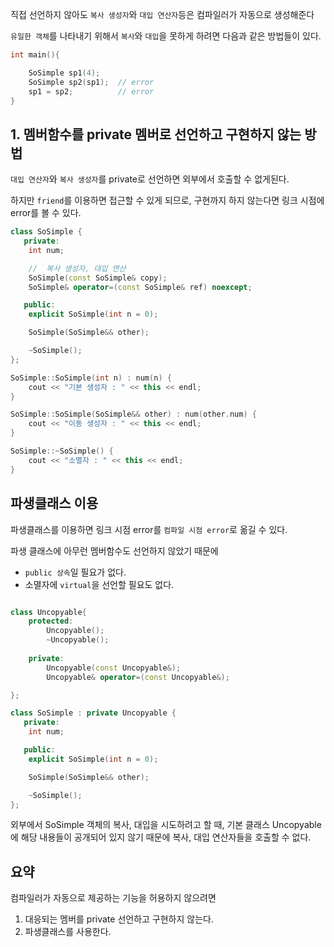 
직접 선언하지 않아도 `복사 생성자`와 `대입 연산자`등은 컴파일러가 자동으로 생성해준다

`유일한 객체`를 나타내기 위해서 `복사`와 `대입`을 못하게 하려면 다음과 같은 방법들이 있다.

```cpp
int main(){

    SoSimple sp1(4);
    SoSimple sp2(sp1);  // error
    sp1 = sp2;          // error
}
```

## 1. 멤버함수를 private 멤버로 선언하고 구현하지 않는 방법
`대입 연산자`와 `복사 생성자`를 private로 선언하면 외부에서 호출할 수 없게된다.

하지만 `friend`를 이용하면 접근할 수 있게 되므로, 구현까지 하지 않는다면 링크 시점에 error를 볼 수 있다.

``` cpp
class SoSimple {
   private:
    int num;

    //  복사 생성자, 대입 연산
    SoSimple(const SoSimple& copy);
    SoSimple& operator=(const SoSimple& ref) noexcept;

   public:
    explicit SoSimple(int n = 0);

    SoSimple(SoSimple&& other);

    ~SoSimple();
};

SoSimple::SoSimple(int n) : num(n) {
    cout << "기본 생성자 : " << this << endl;
}

SoSimple::SoSimple(SoSimple&& other) : num(other.num) {
    cout << "이동 생성자 : " << this << endl;
}

SoSimple::~SoSimple() {
    cout << "소멸자 : " << this << endl;
}

```

## 파생클래스 이용

파생클래스를 이용하면 링크 시점 error를 `컴파일 시점 error`로 옮길 수 있다.

파생 클래스에 아무런 멤버함수도 선언하지 않았기 때문에 

* `public 상속`일 필요가 없다.
* 소멸자에 `virtual`을 선언할 필요도 없다.

``` cpp

class Uncopyable{
    protected:
        Uncopyable();
        ~Uncopyable();
    
    private:
        Uncopyable(const Uncopyable&);
        Uncopyable& operator=(const Uncopyable&);

};

class SoSimple : private Uncopyable {
   private:
    int num;

   public:
    explicit SoSimple(int n = 0);

    SoSimple(SoSimple&& other);

    ~SoSimple();
};

```

외부에서 SoSimple 객체의 복사, 대입을 시도하려고 할 때, 기본 클래스 Uncopyable에 해당 내용들이 공개되어 있지 않기 때문에 복사, 대입 연산자들을 호출할 수 없다.

## 요약
컴파일러가 자동으로 제공하는 기능을 허용하지 않으려면 
1. 대응되는 멤버를 private 선언하고 구현하지 않는다.
2. 파생클래스를 사용한다.
